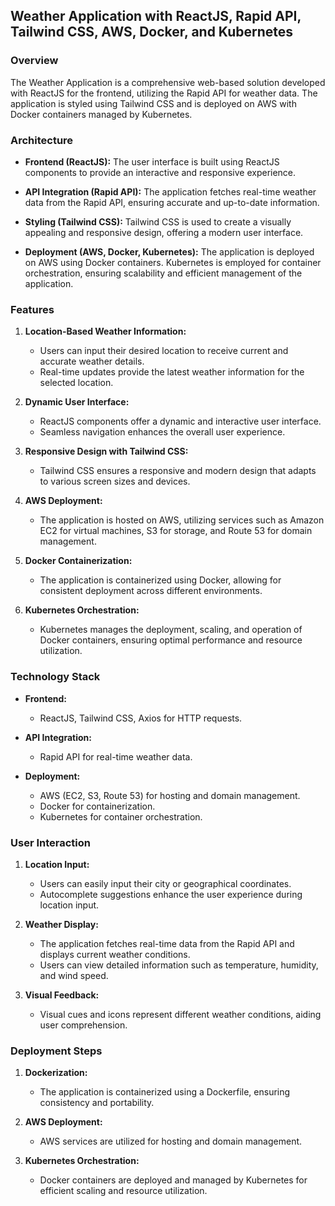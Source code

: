 ## Weather Application with ReactJS, Rapid API, Tailwind CSS, AWS, Docker, and Kubernetes

### Overview

The Weather Application is a comprehensive web-based solution developed with ReactJS for the frontend, utilizing the Rapid API for weather data. The application is styled using Tailwind CSS and is deployed on AWS with Docker containers managed by Kubernetes.

### Architecture

- **Frontend (ReactJS):** The user interface is built using ReactJS components to provide an interactive and responsive experience.

- **API Integration (Rapid API):** The application fetches real-time weather data from the Rapid API, ensuring accurate and up-to-date information.

- **Styling (Tailwind CSS):** Tailwind CSS is used to create a visually appealing and responsive design, offering a modern user interface.

- **Deployment (AWS, Docker, Kubernetes):** The application is deployed on AWS using Docker containers. Kubernetes is employed for container orchestration, ensuring scalability and efficient management of the application.

### Features

1. **Location-Based Weather Information:**
   - Users can input their desired location to receive current and accurate weather details.
   - Real-time updates provide the latest weather information for the selected location.

2. **Dynamic User Interface:**
   - ReactJS components offer a dynamic and interactive user interface.
   - Seamless navigation enhances the overall user experience.

3. **Responsive Design with Tailwind CSS:**
   - Tailwind CSS ensures a responsive and modern design that adapts to various screen sizes and devices.

4. **AWS Deployment:**
   - The application is hosted on AWS, utilizing services such as Amazon EC2 for virtual machines, S3 for storage, and Route 53 for domain management.

5. **Docker Containerization:**
   - The application is containerized using Docker, allowing for consistent deployment across different environments.

6. **Kubernetes Orchestration:**
   - Kubernetes manages the deployment, scaling, and operation of Docker containers, ensuring optimal performance and resource utilization.

### Technology Stack

- **Frontend:**
  - ReactJS, Tailwind CSS, Axios for HTTP requests.

- **API Integration:**
  - Rapid API for real-time weather data.

- **Deployment:**
  - AWS (EC2, S3, Route 53) for hosting and domain management.
  - Docker for containerization.
  - Kubernetes for container orchestration.

### User Interaction

1. **Location Input:**
   - Users can easily input their city or geographical coordinates.
   - Autocomplete suggestions enhance the user experience during location input.

2. **Weather Display:**
   - The application fetches real-time data from the Rapid API and displays current weather conditions.
   - Users can view detailed information such as temperature, humidity, and wind speed.

3. **Visual Feedback:**
   - Visual cues and icons represent different weather conditions, aiding user comprehension.

### Deployment Steps

1. **Dockerization:**
   - The application is containerized using a Dockerfile, ensuring consistency and portability.

2. **AWS Deployment:**
   - AWS services are utilized for hosting and domain management.

3. **Kubernetes Orchestration:**
   - Docker containers are deployed and managed by Kubernetes for efficient scaling and resource utilization.
